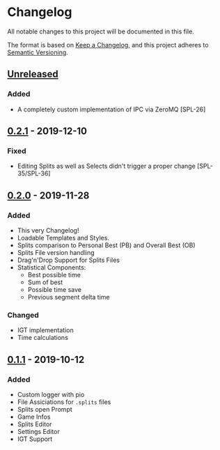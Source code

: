 # Changelog

All notable changes to this project will be documented in this file.

The format is based on [Keep a Changelog](https://keepachangelog.com/en/1.0.0/),
and this project adheres to [Semantic Versioning](https://semver.org/spec/v2.0.0.html).

## [Unreleased]

### Added

- A completely custom implementation of IPC via ZeroMQ [SPL-26]

## [0.2.1] - 2019-12-10

### Fixed

- Editing Splits as well as Selects didn't trigger a proper change [SPL-35/SPL-36]

## [0.2.0] - 2019-11-28

### Added

- This very Changelog!
- Loadable Templates and Styles.
- Splits comparison to Personal Best (PB) and Overall Best (OB)
- Splits File version handling
- Drag'n'Drop Support for Splits Files
- Statistical Components:
  - Best possible time
  - Sum of best
  - Possible time save
  - Previous segment delta time

### Changed

- IGT implementation
- Time calculations

## [0.1.1] - 2019-10-12

### Added

- Custom logger with pio
- File Assiciations for `.splits` files
- Splits open Prompt
- Game Infos
- Splits Editor
- Settings Editor
- IGT Support

[unreleased]: https://github.com/prefixaut/splitterino/compare/v0.2.1...HEAD
[0.2.1]: https://github.com/prefixaut/splitterino/compare/v0.2.0...v0.2.1
[0.2.0]: https://github.com/prefixaut/splitterino/compare/v0.1.1...v0.2.0
[0.1.1]: https://github.com/prefixaut/splitterino/releases/tag/v0.1.1
